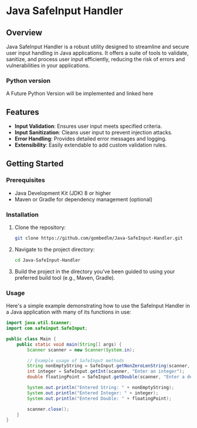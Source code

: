 # Java SafeInput Handler

## Overview
Java SafeInput Handler is a robust utility designed to streamline and secure user input handling in Java applications. It offers a suite of tools to validate, sanitize, and process user input efficiently, reducing the risk of errors and vulnerabilities in your applications.
### Python version
A Future Python Version will be implemented and linked here

## Features
- **Input Validation**: Ensures user input meets specified criteria.
- **Input Sanitization**: Cleans user input to prevent injection attacks.
- **Error Handling**: Provides detailed error messages and logging.
- **Extensibility**: Easily extendable to add custom validation rules.



## Getting Started

### Prerequisites
- Java Development Kit (JDK) 8 or higher
- Maven or Gradle for dependency management (optional)

### Installation
1. Clone the repository:
    ```sh
    git clone https://github.com/gombedlm/Java-SafeInput-Handler.git
    ```
2. Navigate to the project directory:
    ```sh
    cd Java-SafeInput-Handler
    ```
3. Build the project in the directory you've been guided to using your preferred build tool (e.g., Maven, Gradle).

### Usage
Here's a simple example demonstrating how to use the SafeInput Handler in a Java application with many of its functions in use:

```java
import java.util.Scanner;
import com.safeinput.SafeInput;

public class Main {
    public static void main(String[] args) {
        Scanner scanner = new Scanner(System.in);

        // Example usage of SafeInput methods
        String nonEmptyString = SafeInput.getNonZeroLenString(scanner, "Enter a non-empty string");
        int integer = SafeInput.getInt(scanner, "Enter an integer");
        double floatingPoint = SafeInput.getDouble(scanner, "Enter a decimal number");

        System.out.println("Entered String: " + nonEmptyString);
        System.out.println("Entered Integer: " + integer);
        System.out.println("Entered Double: " + floatingPoint);

        scanner.close();
    }
}


